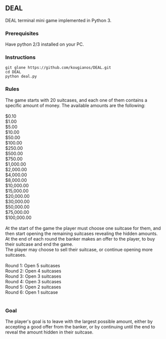 ## DEAL
DEAL terminal mini game implemented in Python 3.

### Prerequisites
Have python 2/3 installed on your PC.

### Instructions
`git glone https://github.com/kougianos/DEAL.git` <br>
`cd DEAL` <br>
`python deal.py` <br>

### Rules
The game starts with 20 suitcases, and each one of them contains a specific amount of money. The available amounts are the following: <br><br>
$0.10<br>
$1.00<br>
$5.00<br>
$10.00<br>
$50.00<br>
$100.00<br>
$250.00<br>
$500.00<br>
$750.00<br>
$1,000.00<br>
$2,000.00<br>
$4,000.00<br>
$8,000.00<br>
$10,000.00<br>
$15,000.00<br>
$20,000.00<br>
$30,000.00<br>
$50,000.00<br>
$75,000.00<br>
$100,000.00<br>
<br>
At the start of the game the player must choose one suitcase for them, and then start opening the remaining suitcases revealing the hidden amounts.<br>
At the end of each round the banker makes an offer to the player, to buy their suitcase and end the game.<br>
The player may choose to sell their suitcase, or continue opening more suitcases.<br>
<br>
Round 1: Open 5 suitcases <br>
Round 2: Open 4 suitcases <br>
Round 3: Open 3 suitcases <br>
Round 4: Open 3 suitcases <br>
Round 5: Open 2 suitcases <br>
Round 6: Open 1 suitcase <br>
<br>
### Goal
The player's goal is to leave with the largest possible amount, either by accepting a good offer from the banker, or by continuing until the end to reveal the amount hidden in their suitcase.

